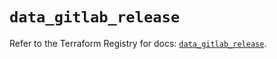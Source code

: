# `data_gitlab_release`

Refer to the Terraform Registry for docs: [`data_gitlab_release`](https://registry.terraform.io/providers/gitlabhq/gitlab/17.5.0/docs/data-sources/release).
